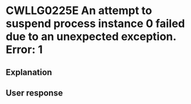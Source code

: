 # CWLLG0225E An attempt to suspend process instance 0  failed due to an unexpected exception.  Error:  1

## Explanation

## User response